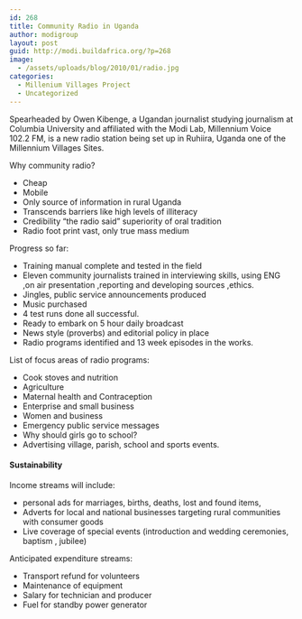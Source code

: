 ```yaml
---
id: 268
title: Community Radio in Uganda
author: modigroup
layout: post
guid: http://modi.buildafrica.org/?p=268
image:
  - /assets/uploads/blog/2010/01/radio.jpg
categories:
  - Millenium Villages Project
  - Uncategorized
---
```

Spearheaded by Owen Kibenge, a Ugandan journalist studying journalism at Columbia University and affiliated with the Modi Lab, Millennium Voice 102.2 FM, is a new radio station being set up in Ruhiira, Uganda one of the Millennium Villages Sites. 

Why community radio? 

  * Cheap
  * Mobile
  * Only source of information in rural Uganda
  * Transcends barriers like high levels of illiteracy
  * Credibility “the radio said” superiority of oral tradition
  * Radio foot print vast, only true mass medium

Progress so far: 

  * Training manual complete and tested in the field
  * Eleven community journalists trained in interviewing skills, using ENG ,on air presentation ,reporting and developing sources ,ethics.
  * Jingles, public service announcements produced
  * Music purchased
  * 4 test runs done all successful.
  * Ready to embark on 5 hour daily broadcast
  * News style (proverbs) and editorial policy in place
  * Radio programs identified and 13 week episodes in the works.

List of focus areas of radio programs: 

  * Cook stoves and nutrition
  * Agriculture
  * Maternal health and Contraception
  * Enterprise and small business
  * Women and business
  * Emergency public service messages
  * Why should girls go to school?
  * Advertising village, parish, school and sports events.

#### Sustainability

Income streams will include: 

  * personal ads for marriages, births, deaths, lost and found items,
  * Adverts for local and national businesses targeting rural communities with consumer goods
  * Live coverage of special events (introduction and wedding ceremonies, baptism , jubilee)

Anticipated expenditure streams: 

  * Transport refund for volunteers
  * Maintenance of equipment
  * Salary for technician and producer
  * Fuel for standby power generator